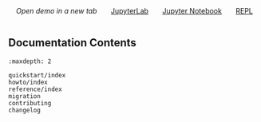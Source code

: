 <ul class="demo-links">
  <li>
    <label>
      <i class="fa-solid fa-external-link"></i>
      <i>Open demo in a new tab</i>
    </label>
  </li>
  <li>
    <a href="./_static/lab/index.html?path=intro.ipynb" target="_blank" title="try JupyterLab, a multi-document app">
      <i class="fa-solid fa-flask"></i>
      JupyterLab
    </a>
  </li>
  <li>
    <a href="./_static/notebooks/index.html?path=intro.ipynb" target="_blank" title="try RetroLab, a single-document app">
      <i class="fa-solid fa-book"></i>
      Jupyter Notebook
    </a>
  </li>
  <li>
    <a href="./_static/repl/index.html?kernel=python&code=import%20this" target="_blank" title="try REPL, the minimal console app">
      <i class="fa-solid fa-terminal"></i>
      REPL
    </a>
  </li>
</ul>

<style>
  .demo-links {
    margin: 0;
    padding: 0;
    display: flex;
    flex-direction: row;
    list-style: none;
  }
  .demo-links li {
    list-style: none;
    flex: 0;
    text-align: right;
    white-space: nowrap;
    margin: 0 1em 0 1em;
  }
  .demo-links li:first-child {
    flex: 1;
  }
</style>

```{include} ../README.md

```

## Documentation Contents

```{toctree}
:maxdepth: 2

quickstart/index
howto/index
reference/index
migration
contributing
changelog
```
